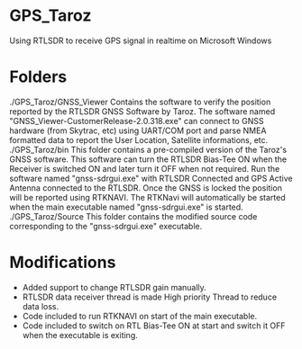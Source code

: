 # GPS_Taroz  
Using RTLSDR to receive GPS signal in realtime on Microsoft Windows  

# Folders  
./GPS_Taroz/GNSS_Viewer        Contains the software to verify the position reported by the RTLSDR GNSS Software by Taroz. The software named "GNSS_Viewer-CustomerRelease-2.0.318.exe" can connect to GNSS hardware (from Skytrac, etc) using UART/COM port and parse NMEA formatted data to report the User Location, Satellite informations, etc.  
./GPS_Taroz/bin                This folder contains a pre-compiled version of the Taroz's GNSS software. This software can turn the RTLSDR Bias-Tee ON when the Receiver is switched ON and later turn it OFF when not required. Run the software named "gnss-sdrgui.exe" with RTLSDR Connected and GPS Active Antenna connected to the RTLSDR. Once the GNSS is locked the position will be reported using RTKNAVI. The RTKNavi will automatically be started when the main executable named "gnss-sdrgui.exe" is started.  
./GPS_Taroz/Source             This folder contains the modified source code corresponding to the "gnss-sdrgui.exe" executable.  

# Modifications  
* Added support to change RTLSDR gain manually.  
* RTLSDR data receiver thread is made High priority Thread to reduce data loss.  
* Code included to run RTKNAVI on start of the main executable.  
* Code included to switch on RTL Bias-Tee ON at start and switch it OFF when the executable is exiting.  
